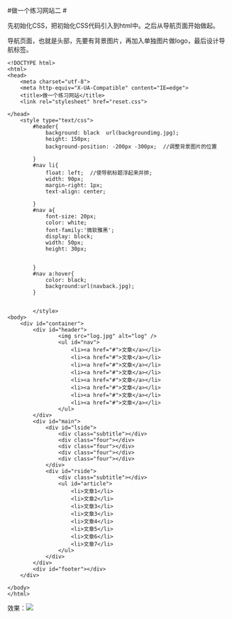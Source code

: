 #做一个练习网站二 #

先初始化CSS，把初始化CSS代码引入到html中。之后从导航页面开始做起。

导航页面，也就是头部，先要有背景图片，再加入单独图片做logo，最后设计导航标签。
    
    <!DOCTYPE html>
    <html>
    <head>
    	<meta charset="utf-8">
    	<meta http-equiv="X-UA-Compatible" content="IE=edge">
    	<title>做一个练习网站</title>
    	<link rel="stylesheet" href="reset.css">
    	
    </head>
    	<style type="text/css">
    		#header{
    			background: black  url(backgroundimg.jpg);
    			height: 150px;
    			background-position: -200px -300px;  //调整背景图片的位置
    
    		}
    		#nav li{
    			float: left;  //使导航标题浮起来并排;
    			width: 90px;
    			margin-right: 1px;
    			text-align: center;
    
    		}
    		#nav a{
    			font-size: 20px;
    			color: white;
    			font-family:'微软雅黑';		
    			display: block;
    			width: 50px;
    			height: 30px;
    
    
    		}
    		#nav a:hover{
    			color: black;
    			background:url(navback.jpg); 
    		}
    			
    
    		</style>
    <body>
    	<div id="container">
    		<div id="header">
    				<img src="log.jpg" alt="log" />
    				<ul id="nav">
    					<li><a href="#">文章</a></li>
    					<li><a href="#">文章</a></li>
    					<li><a href="#">文章</a></li>
    					<li><a href="#">文章</a></li>
    					<li><a href="#">文章</a></li>
    					<li><a href="#">文章</a></li>
    					<li><a href="#">文章</a></li>
    					<li><a href="#">文章</a></li>
    				</ul>
    		</div>
    		<div id="main">
    			<div id="lside">
    				<div class="subtitle"></div>
    				<div class="four"></div>
    				<div class="four"></div>
    				<div class="four"></div>
    				<div class="four"></div>
    			</div>
    			<div id="rside">
    				<div class="subtitle"></div>
    				<ul id="article">
    					<li>文章1</li>
    					<li>文章2</li>
    					<li>文章3</li>
    					<li>文章3</li>
    					<li>文章4</li>
    					<li>文章5</li>
    					<li>文章6</li>
    					<li>文章7</li>
    				</ul>
    			</div>
    		</div>
    		<div id="footer"></div>
    	</div>
    
    </body>
    </html>




效果：![](http://i.imgur.com/q7nrZWO.jpg)